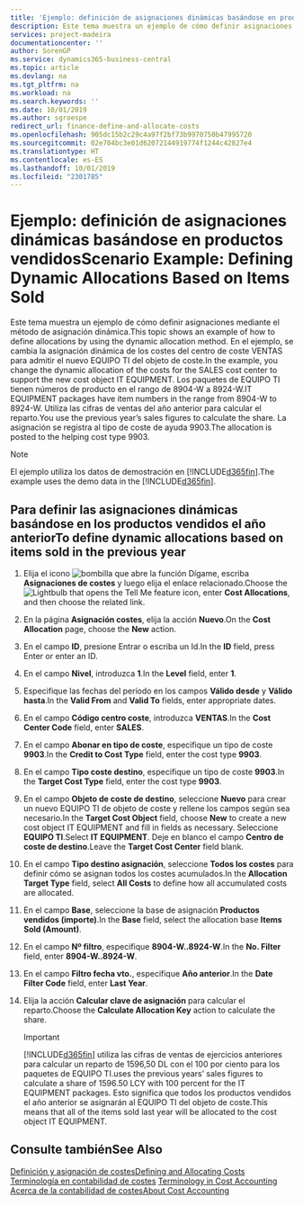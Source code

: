 ```yaml
---
title: 'Ejemplo: definición de asignaciones dinámicas basándose en productos vendidos | Documentos de Microsoft'
description: Este tema muestra un ejemplo de cómo definir asignaciones mediante el método de asignación dinámica.
services: project-madeira
documentationcenter: ''
author: SorenGP
ms.service: dynamics365-business-central
ms.topic: article
ms.devlang: na
ms.tgt_pltfrm: na
ms.workload: na
ms.search.keywords: ''
ms.date: 10/01/2019
ms.author: sgroespe
redirect_url: finance-define-and-allocate-costs
ms.openlocfilehash: 905dc15b2c29c4a97f2bf73b9970750b47995720
ms.sourcegitcommit: 02e704bc3e01d62072144919774f1244c42827e4
ms.translationtype: HT
ms.contentlocale: es-ES
ms.lasthandoff: 10/01/2019
ms.locfileid: "2301785"
---
```

# <a name="scenario-example-defining-dynamic-allocations-based-on-items-sold"></a><span data-ttu-id="3abb1-103">Ejemplo: definición de asignaciones dinámicas basándose en productos vendidos</span><span class="sxs-lookup"><span data-stu-id="3abb1-103">Scenario Example: Defining Dynamic Allocations Based on Items Sold</span></span>
<span data-ttu-id="3abb1-104">Este tema muestra un ejemplo de cómo definir asignaciones mediante el método de asignación dinámica.</span><span class="sxs-lookup"><span data-stu-id="3abb1-104">This topic shows an example of how to define allocations by using the dynamic allocation method.</span></span> <span data-ttu-id="3abb1-105">En el ejemplo, se cambia la asignación dinámica de los costes del centro de coste VENTAS para admitir el nuevo EQUIPO TI del objeto de coste.</span><span class="sxs-lookup"><span data-stu-id="3abb1-105">In the example, you change the dynamic allocation of the costs for the SALES cost center to support the new cost object IT EQUIPMENT.</span></span> <span data-ttu-id="3abb1-106">Los paquetes de EQUIPO TI tienen números de producto en el rango de 8904-W a 8924-W.</span><span class="sxs-lookup"><span data-stu-id="3abb1-106">IT EQUIPMENT packages have item numbers in the range from 8904-W to 8924-W.</span></span> <span data-ttu-id="3abb1-107">Utiliza las cifras de ventas del año anterior para calcular el reparto.</span><span class="sxs-lookup"><span data-stu-id="3abb1-107">You use the previous year’s sales figures to calculate the share.</span></span> <span data-ttu-id="3abb1-108">La asignación se registra al tipo de coste de ayuda 9903.</span><span class="sxs-lookup"><span data-stu-id="3abb1-108">The allocation is posted to the helping cost type 9903.</span></span>  

> [!NOTE]  
>  <span data-ttu-id="3abb1-109">El ejemplo utiliza los datos de demostración en [!INCLUDE[d365fin](includes/d365fin_md.md)].</span><span class="sxs-lookup"><span data-stu-id="3abb1-109">The example uses the demo data in the [!INCLUDE[d365fin](includes/d365fin_md.md)].</span></span>  

## <a name="to-define-dynamic-allocations-based-on-items-sold-in-the-previous-year"></a><span data-ttu-id="3abb1-110">Para definir las asignaciones dinámicas basándose en los productos vendidos el año anterior</span><span class="sxs-lookup"><span data-stu-id="3abb1-110">To define dynamic allocations based on items sold in the previous year</span></span>  

1.  <span data-ttu-id="3abb1-111">Elija el icono ![bombilla que abre la función Dígame](media/ui-search/search_small.png "Dígame que desea hacer"), escriba **Asignaciones de costes** y luego elija el enlace relacionado.</span><span class="sxs-lookup"><span data-stu-id="3abb1-111">Choose the ![Lightbulb that opens the Tell Me feature](media/ui-search/search_small.png "Tell me what you want to do") icon, enter **Cost Allocations**, and then choose the related link.</span></span>  
2.  <span data-ttu-id="3abb1-112">En la página **Asignación costes**, elija la acción **Nuevo**.</span><span class="sxs-lookup"><span data-stu-id="3abb1-112">On the **Cost Allocation** page, choose the **New** action.</span></span>  
3.  <span data-ttu-id="3abb1-113">En el campo **ID**, presione Entrar o escriba un Id.</span><span class="sxs-lookup"><span data-stu-id="3abb1-113">In the **ID** field, press Enter or enter an ID.</span></span>  
4.  <span data-ttu-id="3abb1-114">En el campo **Nivel**, introduzca **1**.</span><span class="sxs-lookup"><span data-stu-id="3abb1-114">In the **Level** field, enter **1**.</span></span>  
5.  <span data-ttu-id="3abb1-115">Especifique las fechas del período en los campos **Válido desde** y **Válido hasta**.</span><span class="sxs-lookup"><span data-stu-id="3abb1-115">In the **Valid From** and **Valid To** fields, enter appropriate dates.</span></span>  
6.  <span data-ttu-id="3abb1-116">En el campo **Código centro coste**, introduzca **VENTAS**.</span><span class="sxs-lookup"><span data-stu-id="3abb1-116">In the **Cost Center Code** field, enter **SALES**.</span></span>  
7.  <span data-ttu-id="3abb1-117">En el campo **Abonar en tipo de coste**, especifique un tipo de coste **9903**.</span><span class="sxs-lookup"><span data-stu-id="3abb1-117">In the **Credit to Cost Type** field, enter the cost type **9903**.</span></span>  
8.  <span data-ttu-id="3abb1-118">En el campo **Tipo coste destino**, especifique un tipo de coste **9903**.</span><span class="sxs-lookup"><span data-stu-id="3abb1-118">In the **Target Cost Type** field, enter the cost type **9903**.</span></span>  
9. <span data-ttu-id="3abb1-119">En el campo **Objeto de coste de destino**, seleccione **Nuevo** para crear un nuevo EQUIPO TI de objeto de coste y rellene los campos según sea necesario.</span><span class="sxs-lookup"><span data-stu-id="3abb1-119">In the **Target Cost Object** field, choose **New** to create a new cost object IT EQUIPMENT and fill in fields as necessary.</span></span> <span data-ttu-id="3abb1-120">Seleccione **EQUIPO TI**.</span><span class="sxs-lookup"><span data-stu-id="3abb1-120">Select **IT EQUIPMENT**.</span></span> <span data-ttu-id="3abb1-121">Deje en blanco el campo **Centro de coste de destino**.</span><span class="sxs-lookup"><span data-stu-id="3abb1-121">Leave the **Target Cost Center** field blank.</span></span>  
10. <span data-ttu-id="3abb1-122">En el campo **Tipo destino asignación**, seleccione **Todos los costes** para definir cómo se asignan todos los costes acumulados.</span><span class="sxs-lookup"><span data-stu-id="3abb1-122">In the **Allocation Target Type** field, select **All Costs** to define how all accumulated costs are allocated.</span></span>  
11. <span data-ttu-id="3abb1-123">En el campo **Base**, seleccione la base de asignación **Productos vendidos (importe)**.</span><span class="sxs-lookup"><span data-stu-id="3abb1-123">In the **Base** field, select the allocation base **Items Sold (Amount)**.</span></span>  
12. <span data-ttu-id="3abb1-124">En el campo **Nº filtro**, especifique **8904-W..8924-W**.</span><span class="sxs-lookup"><span data-stu-id="3abb1-124">In the **No. Filter** field, enter **8904-W..8924-W**.</span></span>  
13. <span data-ttu-id="3abb1-125">En el campo **Filtro fecha vto.**, especifique **Año anterior**.</span><span class="sxs-lookup"><span data-stu-id="3abb1-125">In the **Date Filter Code** field, enter **Last Year**.</span></span>  
14. <span data-ttu-id="3abb1-126">Elija la acción **Calcular clave de asignación** para calcular el reparto.</span><span class="sxs-lookup"><span data-stu-id="3abb1-126">Choose the **Calculate Allocation Key** action to calculate the share.</span></span>  

    > [!IMPORTANT]  
    >  [!INCLUDE[d365fin](includes/d365fin_md.md)] <span data-ttu-id="3abb1-127">utiliza las cifras de ventas de ejercicios anteriores para calcular un reparto de 1596,50 DL con el 100 por ciento para los paquetes de EQUIPO TI.</span><span class="sxs-lookup"><span data-stu-id="3abb1-127">uses the previous years’ sales figures to calculate a share of 1596.50 LCY with 100 percent for the IT EQUIPMENT packages.</span></span> <span data-ttu-id="3abb1-128">Esto significa que todos los productos vendidos el año anterior se asignarán al EQUIPO TI del objeto de coste.</span><span class="sxs-lookup"><span data-stu-id="3abb1-128">This means that all of the items sold last year will be allocated to the cost object IT EQUIPMENT.</span></span>  

## <a name="see-also"></a><span data-ttu-id="3abb1-129">Consulte también</span><span class="sxs-lookup"><span data-stu-id="3abb1-129">See Also</span></span>  
[<span data-ttu-id="3abb1-130">Definición y asignación de costes</span><span class="sxs-lookup"><span data-stu-id="3abb1-130">Defining and Allocating Costs</span></span>](finance-define-and-allocate-costs.md)  
<span data-ttu-id="3abb1-131">[Terminología en contabilidad de costes](finance-terminology-in-cost-accounting.md) </span><span class="sxs-lookup"><span data-stu-id="3abb1-131">[Terminology in Cost Accounting](finance-terminology-in-cost-accounting.md) </span></span>  
[<span data-ttu-id="3abb1-132">Acerca de la contabilidad de costes</span><span class="sxs-lookup"><span data-stu-id="3abb1-132">About Cost Accounting</span></span>](finance-about-cost-accounting.md)
